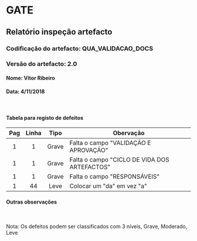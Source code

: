 # GATE
## Relatório inspeção artefacto
### Codificação do artefacto: QUA_VALIDACAO_DOCS
### Versão do artefacto: 2.0
#### Nome: Vítor Ribeiro
#### Data: 4/11/2018

</br>

#### Tabela para registo de defeitos
|Pag|Linha|Tipo|Obervação
|:---:|:---:|:---:|---
|1|1|Grave|Falta o campo "VALIDAÇÃO E APROVAÇÃO"
|1|1|Grave|Falta o campo "CICLO DE VIDA DOS ARTEFACTOS"
|1|1|Grave|Falta o campo "RESPONSÁVEIS"
|1|44|Leve|Colocar um "da" em vez "a"

#### Outras observações

</br>

Nota: Os defeitos podem ser classificados com 3 níveis, Grave, Moderado, Leve